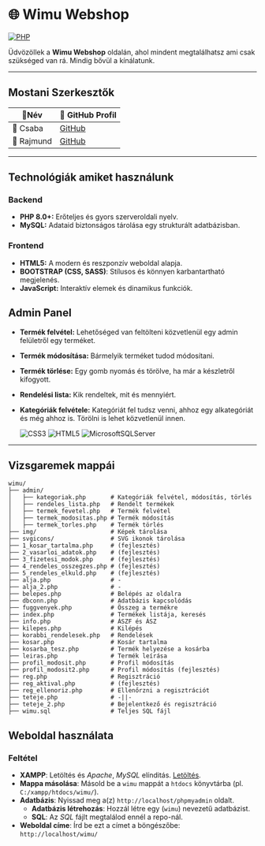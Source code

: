 # 🌐 Wimu Webshop
[![PHP](https://img.shields.io/badge/PHP-%5E8.0-blue)](https://www.php.net/)

Üdvözöllek a **Wimu Webshop** oldalán, ahol mindent megtalálhatsz ami csak szükséged van rá. Mindig bővül a kínálatunk.

---

## Mostani Szerkesztők
|  👤**Név**        | 🔗 **GitHub Profil** | 
|-------------------|-----------------------|
| 👤 Csaba | [GitHub](https://github.com/kissuti) |
| 👤 Rajmund | [GitHub](https://github.com/0Rajjjjjmi0) |

---

## **Technológiák amiket használunk**

### Backend  
- **PHP 8.0+:** Erőteljes és gyors szerveroldali nyelv.  
- **MySQL:** Adataid biztonságos tárolása egy strukturált adatbázisban.  

### Frontend  
- **HTML5:** A modern és reszponzív weboldal alapja.  
- **BOOTSTRAP (CSS, SASS)**: Stílusos és könnyen karbantartható megjelenés.  
- **JavaScript:** Interaktív elemek és dinamikus funkciók.

## Admin Panel

- **Termék felvétel:** Lehetőséged van feltölteni közvetlenül egy admin felületről egy terméket.
- **Termék módosítása:** Bármelyik terméket tudod módosítani.
- **Termék törlése:** Egy gomb nyomás és törölve, ha már a készletről kifogyott.
- **Rendelési lista:** Kik rendeltek, mit és mennyiért.
- **Kategóriák felvétele:** Kategóriát fel tudsz venni, ahhoz egy alkategóriát és még ahhoz is. Törölni is lehet közvetlenül innen.

  ![CSS3](https://img.shields.io/badge/css3-%231572B6.svg?style=for-the-badge&logo=css3&logoColor=white) ![HTML5](https://img.shields.io/badge/html5-%23E34F26.svg?style=for-the-badge&logo=html5&logoColor=white) ![MicrosoftSQLServer](https://img.shields.io/badge/Microsoft%20SQL%20Server-CC2927?style=for-the-badge&logo=microsoft%20sql%20server&logoColor=white)

---

## **Vizsgaremek mappái**

```plaintext
wimu/
├── admin/
│   ├── kategoriak.php       # Kategóriák felvétel, módosítás, törlés
│   ├── rendeles_lista.php   # Rendelt termékek
│   ├── termek_fevetel.php   # Termék felvétel
│   ├── termek_modositas.php # Termék módosítás
│   ├── termek_torles.php    # Termék törlés
├── img/                     # Képek tárolása
├── svgicons/                # SVG ikonok tárolása
├── 1_kosar_tartalma.php     # (fejlesztés)
├── 2_vasarloi_adatok.php    # (fejlesztés)
├── 3_fizetesi_modok.php     # (fejlesztés)
├── 4_rendeles_osszegzes.php # (fejlesztés)
├── 5_rendeles_elkuld.php    # (fejlesztés)
├── alja.php                 # -
├── alja_2.php               # -
├── belepes.php              # Belépés az oldalra
├── dbconn.php               # Adatbázis kapcsolódás
├── fuggvenyek.php           # Összeg a termékre
├── index.php                # Termékek listája, keresés
├── info.php                 # ÁSZF és ÁSZ
├── kilepes.php              # Kilépés
├── korabbi_rendelesek.php   # Rendelések
├── kosar.php                # Kosár tartalma
├── kosarba_tesz.php         # Termék helyezése a kosárba
├── leiras.php               # Termék leírása
├── profil_modosit.php       # Profil módosítás
├── profil_modosit2.php      # Profil módosítás (fejlesztés)
├── reg.php                  # Regisztráció
├── reg_aktival.php          # (fejlesztés)
├── reg_ellenoriz.php        # Ellenőrzni a regisztrációt
├── teteje.php               # -||-
├── teteje_2.php             # Bejelentkező és regisztráció
├── wimu.sql                 # Teljes SQL fájl
```

## **Weboldal használata**

### Feltétel

- **XAMPP**: Letöltés és *Apache*, *MySQL* elínditás. [Letöltés](https://www.apachefriends.org/hu/index.html).
- **Mappa másolása**: Másold be a `wimu` mappát a `htdocs` könyvtárba (pl. `C:/xampp/htdocs/wimu/`).
- **Adatbázis**: Nyissad meg a(z) `http://localhost/phpmyadmin` oldalt.
   - **Adatbázis létrehozás**: Hozzál létre egy (`wimu`) nevezetű adatbázist.
   - **SQL**: Az *SQL* fájlt megtalálod ennél a repo-nál.
- **Weboldal címe**: Írd be ezt a címet a böngészőbe: `http://localhost/wimu/`

